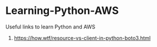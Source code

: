 # Learning-Python-AWS
Useful links to learn Python and AWS

1) https://how.wtf/resource-vs-client-in-python-boto3.html
